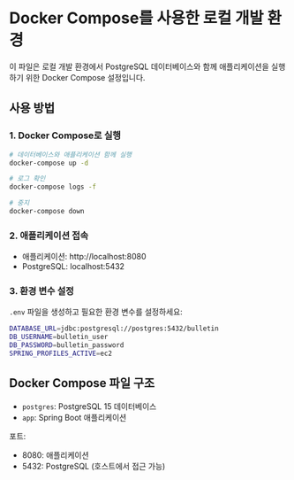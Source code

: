 # Docker Compose를 사용한 로컬 개발 환경

이 파일은 로컬 개발 환경에서 PostgreSQL 데이터베이스와 함께 애플리케이션을 실행하기 위한 Docker Compose 설정입니다.

## 사용 방법

### 1. Docker Compose로 실행

```bash
# 데이터베이스와 애플리케이션 함께 실행
docker-compose up -d

# 로그 확인
docker-compose logs -f

# 중지
docker-compose down
```

### 2. 애플리케이션 접속

- 애플리케이션: http://localhost:8080
- PostgreSQL: localhost:5432

### 3. 환경 변수 설정

`.env` 파일을 생성하고 필요한 환경 변수를 설정하세요:

```bash
DATABASE_URL=jdbc:postgresql://postgres:5432/bulletin
DB_USERNAME=bulletin_user
DB_PASSWORD=bulletin_password
SPRING_PROFILES_ACTIVE=ec2
```

## Docker Compose 파일 구조

- `postgres`: PostgreSQL 15 데이터베이스
- `app`: Spring Boot 애플리케이션

포트:
- 8080: 애플리케이션
- 5432: PostgreSQL (호스트에서 접근 가능)

